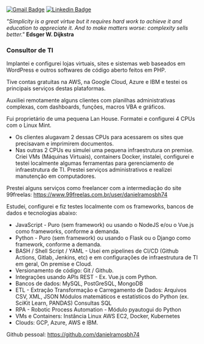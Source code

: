 [![Gmail Badge](https://img.shields.io/badge/-Gmail-c14438?style=flat-square&logo=Gmail&logoColor=white&link=mailto:danielramosbh74@gmail.com)](mailto:danielramosbh74@gmail.com)
[![Linkedin Badge](https://img.shields.io/badge/-LinkedIn-blue?style=flat-square&logo=Linkedin&logoColor=white&link=https://https://www.linkedin.com/in/daniel-ramos-de-carvalho/)](https://www.linkedin.com/in/daniel-ramos-de-carvalho/)

<!--
![license-badge](https://img.shields.io/github/license/danielramosbh74/danielramosbh74.github.io)
![nlw-badge](https://img.shields.io/badge/NLW-done-%21bcc1b&?logo=data:image/png;base64,iVBORw0KGgoAAAANSUhEUgAAABAAAAAQCAMAAAAoLQ9TAAAALVBMVEVHcExxWsF0XMJzXMJxWcFsUsD///9jRrzY0u6Xh9Gsn9n39fyMecy0qd2bjNJWBT0WAAAABHRSTlMA2Do606wF2QAAAGlJREFUGJVdj1cWwCAIBLEsRU3uf9xobDH8+GZwUYi8i6ucJwrxKE+7D0G9Q4vlYqtmCSjndr4CgCgzlyFgfKfKCVO0LrPKjmiqMxGXkJwNnXskqWG+1oSM+BSwD8f29YLNjvx/OQrn+g99oQSoNmt3PgAAAABJRU5ErkJggg==)
<img width="400px" align="center" src="https://github.com/danielramosbh74/danielramosbh74.github.io/blob/master/images/Certificado-G-Suite-Administration.png?raw=true">   <img width="400px" align="center" src="https://github.com/danielramosbh74/danielramosbh74/blob/master/images/Certificado-Curso-Completo-de-PHP-7.png?raw=true">
-->

<!--
### Veja mais | _Read more_
-->

_"Simplicity is a great virtue but it requires hard work to achieve it and education to appreciate it. And to make matters worse: complexity sells better."_
**Edsger W. Dijkstra**

### Consultor de TI

Implantei e configurei lojas virtuais, sites e sistemas web baseados em WordPress e outros softwares de código aberto feitos em PHP.

Tive contas gratuitas na AWS, na Google Cloud, Azure e IBM e testei os principais serviços destas plataformas.

Auxiliei remotamente alguns clientes com planilhas administrativas complexas, com dashboards, funções, macros VBA e gráficos. 

Fui proprietário de uma pequena Lan House.
Formatei e configurei 4 CPUs com o Linux Mint.
- Os clientes alugavam 2 dessas CPUs para acessarem os sites que precisavam e imprimirem documentos.
- Nas outras 2 CPUs eu simulei uma pequena infraestrutura on premise. 
Criei VMs (Máquinas Virtuais), containers Docker, instalei, configurei e testei localmente algumas ferramentas para gerenciamento de infraestrutura de TI.
Prestei serviços administrativos e realizei manutenção em computadores.
	
Prestei alguns serviços como freelancer com a intermediação do site 99freelas: 
https://www.99freelas.com.br/user/danielramosbh74
	
Estudei, configurei e fiz testes localmente com os frameworks, bancos de dados e tecnologias abaixo:
	
- JavaScript - Puro (sem framework) ou usando o NodeJS e/ou o Vue.js como frameworks, conforme a demanda.
- Python - Puro (sem framework) ou usando o Flask ou o Django como framework, conforme a demanda.
- BASH / Shell Script / YAML - Usei em pipelines de CI/CD (Github Actions, Gitlab, Jenkins, etc) e em configurações de infraestrutura de TI em geral, On premise e Cloud.
- Versionamento de código: Git / Github.
- Integrações usando APIs REST - Ex. Vue.js com Python.
- Bancos de dados: MySQL, PostGreSQL, MongoDB
- ETL - Extração Transformação e Carregamento de Dados:
Arquivos CSV, XML, JSON
Módulos matemáticos e estatísticos do Python (ex. SciKit Learn, PANDAS)
Consultas SQL
- RPA - Robotic Process Automation - Módulo pyautogui do Python
- VMs e Containers: Instância Linux AWS EC2, Docker, Kubernetes
- Clouds: GCP, Azure, AWS e IBM.

Github pessoal: https://github.com/danielramosbh74
